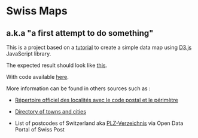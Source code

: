 # Swiss Maps
## a.k.a "a first attempt to do something"

This is a project based on a [tutorial](http://data-map-d3.readthedocs.io/en/latest/index.html) to create a simple data map using [D3.js](https://d3js.org) JavaScript library. 

The expected result should look like [this](http://lvonlanthen.github.io/data-map-d3/).

With code available [here](https://github.com/lvonlanthen/data-map-d3/).

More information can be found in others sources such as :

* [Répertoire officiel des localités avec le code postal et le périmètre](https://opendata.swiss/fr/dataset/amtliches-ortschaftenverzeichnis-mit-postleitzahl-und-perimeter1/)

* [Directory of towns and cities](https://www.cadastre.ch/en/services/service/plz.html)

* List of postcodes of Switzerland aka [PLZ-Verzeichnis](https://swisspost.opendatasoft.com/explore/dataset/plz-verzeichnis/information/?location=10,46.62398,6.92276) via Open Data Portal of Swiss Post
